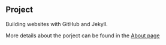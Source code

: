## Project

Building websites with GitHub and Jekyll.

More details about the porject can be found in the [About page](about)
